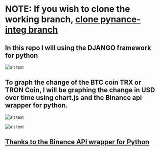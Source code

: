 # NOTE: If you wish to clone the working branch, [clone pynance-integ branch](https://github.com/Jarmahent/CoinTrackerDjango/tree/pynance-intig)

## In this repo I will using the DJANGO framework for python
![alt text](https://i.imgur.com/lFxdyUE.png "Logo Title Text 1")
## To graph the change of the BTC coin TRX or TRON Coin, I will be graphing the change in USD over time using chart.js and the Binance api wrapper for python.
![alt text](http://www.chartjs.org/img/chartjs-logo.svg "Logo Title Text 1")



![alt text](https://i.imgur.com/Zua1Oqf.png "Logo Title Text 1")
## [Thanks to the Binance API wrapper for Python ](https://github.com/sammchardy/python-binance)

